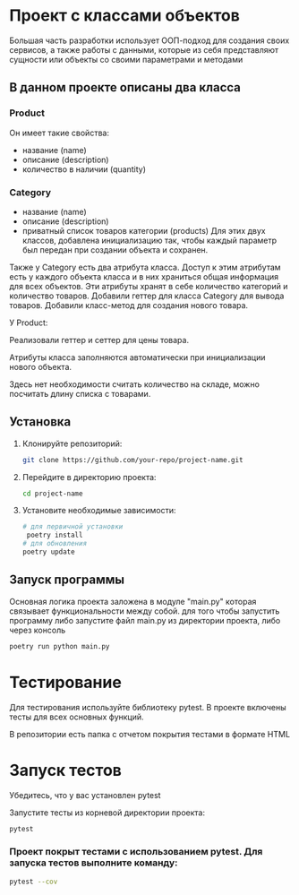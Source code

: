 # Проект с классами объектов
Большая часть разработки использует ООП-подход для создания своих сервисов, 
а также работы с данными, которые из себя представляют сущности или объекты со своими параметрами и методами
## В данном проекте описаны два класса 
### Product
Он имеет такие свойства:
- название (name)
- описание (description)
- количество в наличии (quantity)
### Category
- название (name)
- описание (description)
- приватный список товаров категории (products)
Для этих двух классов, добавлена инициализацию так, чтобы каждый параметр был передан при создании объекта и сохранен.


Также у Category
есть два атрибута класса. Доступ к этим атрибутам есть у каждого объекта класса
и в них храниться общая информация для всех объектов. 
Эти атрибуты хранят в себе количество категорий и количество товаров.
Добавили геттер для класса Category для вывода товаров.
Добавили класс-метод для создания нового товара.

У Product:

Реализовали геттер и сеттер для цены товара.

Атрибуты класса заполняются автоматически при инициализации нового объекта.

Здесь нет необходимости считать количество на складе, можно посчитать длину списка с товарами.
## Установка

1. Клонируйте репозиторий:
    ```bash
    git clone https://github.com/your-repo/project-name.git
    ```

2. Перейдите в директорию проекта:
    ```bash
    cd project-name
    ```

3. Установите необходимые зависимости:
    ```bash
    # для первичной установки
     poetry install
    # для обновления
    poetry update
    ```
## Запуск программы
Основная логика проекта заложена в модуле "main.py" которая связывает функциональности между собой.
для того чтобы запустить программу либо запустите файл main.py из директории проекта, либо через консоль
```bash
poetry run python main.py
```
# Тестирование
Для тестирования используйте библиотеку pytest. В проекте включены тесты для всех основных функций.

В репозитории есть папка с отчетом покрытия тестами в формате HTML
# Запуск тестов
Убедитесь, что у вас установлен pytest

Запустите тесты из корневой директории проекта:
```bash
pytest
```
### Проект покрыт тестами с использованием pytest. Для запуска тестов выполните команду:

```bash
pytest --cov
```